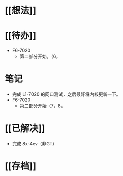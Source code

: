 # [[想法]]

# [[待办]]
- F6-7020
	- 第二部分开始。（6，
# 笔记
- 完成 L1-7020 的网口测试，之后最好将内核更新一下。
- F6-7020
	- 第二部分开始（7，8，
# [[已解决]]
- 完成 8x-4ev（非GT）
# [[存档]]